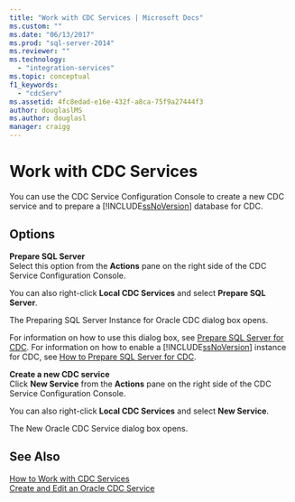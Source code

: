 ```yaml
---
title: "Work with CDC Services | Microsoft Docs"
ms.custom: ""
ms.date: "06/13/2017"
ms.prod: "sql-server-2014"
ms.reviewer: ""
ms.technology: 
  - "integration-services"
ms.topic: conceptual
f1_keywords: 
  - "cdcServ"
ms.assetid: 4fc8edad-e16e-432f-a8ca-75f9a27444f3
author: douglaslMS
ms.author: douglasl
manager: craigg
---
```

# Work with CDC Services
  You can use the CDC Service Configuration Console to create a new CDC service and to prepare a [!INCLUDE[ssNoVersion](../../includes/ssnoversion-md.md)] database for CDC.  
  
## Options  
 **Prepare SQL Server**  
 Select this option from the **Actions** pane on the right side of the CDC Service Configuration Console.  
  
 You can also right-click **Local CDC Services** and select **Prepare SQL Server**.  
  
 The Preparing SQL Server Instance for Oracle CDC dialog box opens.  
  
 For information on how to use this dialog box, see [Prepare SQL Server for CDC](prepare-sql-server-for-cdc.md). For information on how to enable a [!INCLUDE[ssNoVersion](../../includes/ssnoversion-md.md)] instance for CDC, see [How to Prepare SQL Server for CDC](how-to-prepare-sql-server-for-cdc.md).  
  
 **Create a new CDC service**  
 Click **New Service** from the **Actions** pane on the right side of the CDC Service Configuration Console.  
  
 You can also right-click **Local CDC Services** and select **New Service**.  
  
 The New Oracle CDC Service dialog box opens.  
  
## See Also  
 [How to Work with CDC Services](work-with-cdc-services.md)   
 [Create and Edit an Oracle CDC Service](create-and-edit-an-oracle-cdc-service.md)  
  
  

